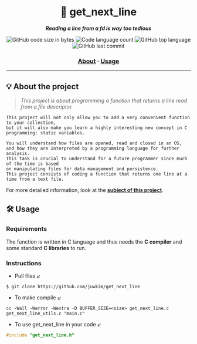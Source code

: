 <h1 align="center">
	📖 get_next_line
</h1>

<p align="center">
	<b><i>Reading a line from a fd is way too tedious</i></b><br>
</p>

<p align="center">
	<img alt="GitHub code size in bytes" src="https://img.shields.io/github/languages/code-size/juwkim/get_next_line?color=lightblue" />
	<img alt="Code language count" src="https://img.shields.io/github/languages/count/juwkim/get_next_line?color=yellow" />
	<img alt="GitHub top language" src="https://img.shields.io/github/languages/top/juwkim/get_next_line?color=blue" />
	<img alt="GitHub last commit" src="https://img.shields.io/github/last-commit/juwkim/get_next_line?color=green" />
</p>
<h3 align="center">
	<a href="#-about-the-project">About</a>
	<span> · </span>
	<a href="#%EF%B8%8F-usage">Usage</a>
</h3>

---

## 💡 About the project

> _This project is about programming a function that returns a line read from a file descriptor._

    This project will not only allow you to add a very convenient function to your collection,
    but it will also make you learn a highly interesting new concept in C programming: static variables.
    
    You will understand how files are opened, read and closed in an OS,
    and how they are interpreted by a programming language for further analysis.
    This task is crucial to understand for a future programmer since much of the time is based
    on manipulating files for data management and persistence.
    This project consists of coding a function that returns one line at a time from a text file.

For more detailed information, look at the [**subject of this project**](https://github.com/juwkim/42cursus/blob/main/Subject%20PDFs/01_get_next_line.pdf).


## 🛠️ Usage

### Requirements

The function is written in C language and thus needs the **C compiler** and some standard **C libraries** to run.

### Instructions

- Pull files ↙️
```shell
$ git clone https://github.com/juwkim/get_next_line
```

- To make compile ↙️
```shell
cc -Wall -Werror -Wextra -D BUFFER_SIZE=<size> get_next_line.c get_next_line_utils.c "main.c"
```

- To use get_next_line in your code ↙️

```C
#include "get_next_line.h"
```
